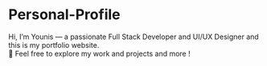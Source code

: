 # Personal-Profile
 Hi, I’m Younis — a passionate Full Stack Developer and UI/UX Designer and this is my portfolio website.
 <br>
 🚀 Feel free to explore my work and projects and more !
